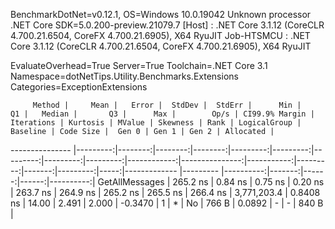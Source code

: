 
BenchmarkDotNet=v0.12.1, OS=Windows 10.0.19042
Unknown processor
.NET Core SDK=5.0.200-preview.21079.7
  [Host]     : .NET Core 3.1.12 (CoreCLR 4.700.21.6504, CoreFX 4.700.21.6905), X64 RyuJIT
  Job-HTSMCU : .NET Core 3.1.12 (CoreCLR 4.700.21.6504, CoreFX 4.700.21.6905), X64 RyuJIT

EvaluateOverhead=True  Server=True  Toolchain=.NET Core 3.1  
Namespace=dotNetTips.Utility.Benchmarks.Extensions  Categories=ExceptionExtensions  

         Method |     Mean |   Error |  StdDev |  StdErr |      Min |       Q1 |   Median |       Q3 |      Max |        Op/s | CI99.9% Margin | Iterations | Kurtosis | MValue | Skewness | Rank | LogicalGroup | Baseline | Code Size |  Gen 0 | Gen 1 | Gen 2 | Allocated |
--------------- |---------:|--------:|--------:|--------:|---------:|---------:|---------:|---------:|---------:|------------:|---------------:|-----------:|---------:|-------:|---------:|-----:|------------- |--------- |----------:|-------:|------:|------:|----------:|
 GetAllMessages | 265.2 ns | 0.84 ns | 0.75 ns | 0.20 ns | 263.7 ns | 264.9 ns | 265.2 ns | 265.5 ns | 266.4 ns | 3,771,203.4 |      0.8408 ns |      14.00 |    2.491 |  2.000 |  -0.3470 |    1 |            * |       No |     766 B | 0.0892 |     - |     - |     840 B |

